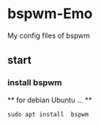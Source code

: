 # bspwm-Emo
My config files of bspwm

## start 
### install bspwm 
** for debian Ubuntu ... **
```console
sudo apt install  bspwm
```
